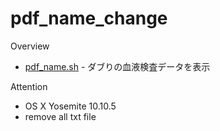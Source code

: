 pdf_name_change
===

Overview

- [pdf_name.sh][1] - ダブりの血液検査データを表示

[1]: https://github.com/akira1110/BloodtestVisualize/blob/master/Preprocessing/double_data.sh

Attention

- OS X Yosemite 10.10.5
- remove all txt file
